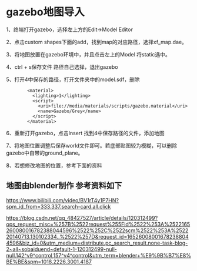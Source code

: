 
# gazebo地图导入

1、终端打开gazebo，选择左上方的Edit->Model Editor

2、点击custom shapes下面的add，找到map的对应路径，选择xf_map.dae。

3、将地图放置在gazebo环境中，并且点击左上的Model 将static选中。

4、ctrl + s保存文件 路径自己选择，退出gazebo

5、打开4中保存的路径，打开文件夹中的model.sdf，删除

```
        <material>
          <lighting>1</lighting>
          <script>
            <uri>file://media/materials/scripts/gazebo.material</uri>
            <name>Gazebo/Grey</name>
          </script>
        </material>
```

6、重新打开gazebo，点击Insert 找到4中保存路径的文件，添加地图

7、将地图位置调整后保存world文件即可。若底部贴图较为模糊，可以删除gazebo中自带的ground_plane。

8、若想修改地图的位置，参考下面的资料

## 地图由blender制作 参考资料如下

https://www.bilibili.com/video/BV1rT4y1P7HN?spm_id_from=333.337.search-card.all.click

https://blog.csdn.net/qq_48427527/article/details/120312499?ops_request_misc=%257B%2522request%255Fid%2522%253A%2522165260080016782388044596%2522%252C%2522scm%2522%253A%252220140713.130102334..%2522%257D&request_id=165260080016782388044596&biz_id=0&utm_medium=distribute.pc_search_result.none-task-blog-2~all~sobaiduend~default-1-120312499-null-null.142^v9^control,157^v4^control&utm_term=blender+%E9%9B%B7%E8%BE%BE&spm=1018.2226.3001.4187
